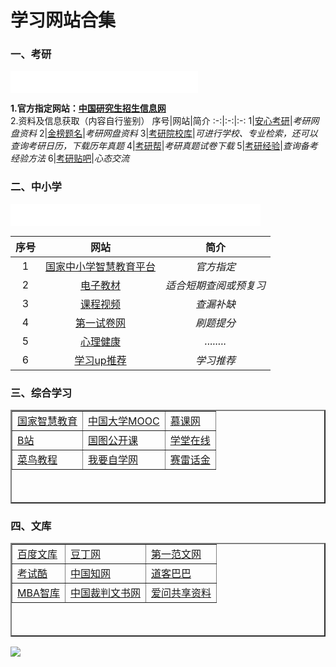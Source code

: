 # 学习网站合集


### 一、考研

<iframe height="35px" src="/html/考研倒计时.html" scrolling="no" border="0" frameborder="no" framespacing="0" allowfullscreen="true"> </iframe>

**1.官方指定网站：[中国研究生招生信息网](https://yz.chsi.com.cn/)**<br>
2.资料及信息获取（内容自行鉴别）
序号|网站|简介
:-:|:-:|:-:
1|[安心考研](http://axky.ys168.com/)|*考研网盘资料*
2|[金榜题名](http://qzbltushu.ys168.com/)|*考研网盘资料*
3|[考研院校库](https://college.koolearn.com/fen/pc/)|*可进行学校、专业检索，还可以查询考研日历，下载历年真题*
4|[考研帮](http://download.kaoyan.com/)|*考研真题试卷下载*
5|[考研经验](https://www.zhihu.com/search?type=content&q=%E8%80%83%E7%A0%94)|*查询备考经验方法*
6|[考研贴吧](http://tieba.baidu.com/f?kw=%E8%80%83%E7%A0%94&ie=utf-8)|*心态交流*

### 二、中小学
<iframe height="35px" width="400px" src="/html/中考倒计时.html" scrolling="no" border="0" frameborder="no" framespacing="0" allowfullscreen="true"> </iframe>

序号|网站|简介
:-:|:-:|:-:
1|[国家中小学智慧教育平台](https://www.zxx.edu.cn/)|*官方指定*
2|[电子教材](https://www.zxx.edu.cn/elecEdu)|*适合短期查阅或预复习*
3|[课程视频](https://www.zxx.edu.cn/syncClassroom)|*查漏补缺*
4|[第一试卷网](https://www.shijuan1.com)|*刷题提分*
5|[心理健康](https://www.zxx.edu.cn/sedu/xljk/catalog?contentId=4d61a852-ce08-42fc-bd0d-29e432491100)|*........*
6|[学习up推荐](https://www.bilibili.com/video/BV1tu411v77g)|*学习推荐*

### 三、综合学习
<div>
<table border="2" width="auto" height="150px">
        <tr>
            <td><a href="https://www.smartedu.cn/">国家智慧教育</a></td>
            <td><a href="https://www.icourse163.org">中国大学MOOC</a></td>
            <td><a href="https://www.imooc.com">慕课网</a></td>
        </tr>
        <tr>
            <td><a href="https://www.bilibili.com/">B站</a></td>
            <td><a href="http://open.nlc.cn/">国图公开课</a></td>
            <td><a href="https://next.xuetangx.com/">学堂在线</a></td>
        </tr>
        <tr>
            <td><a href="https://www.runoob.com/">菜鸟教程</a></td>
            <td><a href="https://www.51zxw.net">我要自学网</a></td>
            <td><a href="https://space.bilibili.com/151482404">赛雷话金</a></td>
        </tr>
    </table>
</div>

### 四、文库
<div>
<table border="2" width="auto" height="150px">
        <tr>
            <td><a href="https://wenku.baidu.com">百度文库</a></td>
            <td><a href="https://www.docin.com">豆丁网</a></td>
            <td><a href="https://www.diyifanwen.com">第一范文网</a></td>
        </tr>
        <tr>
            <td><a href="https://www.examcoo.com/index/ku">考试酷</a></td>
            <td><a href="https://www.cnki.net">中国知网</a></td>
            <td><a href="https://www.doc88.com">道客巴巴</a></td>
        </tr>
        <tr>
            <td><a href="https://doc.mbalib.com">MBA智库</a></td>
            <td><a href="http://wenshu.court.gov.cn">中国裁判文书网</a></td>
            <td><a href="http://ishare.iask.sina.com.cn">爱问共享资料</a></td>
        </tr>
    </table>
</div>
<img src="https://img.tukuppt.com/ad_preview/00/26/02/5f71e19a0c66a.jpg!/fw/980">
